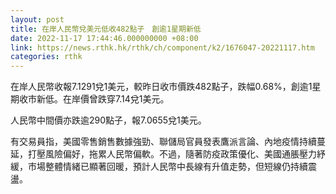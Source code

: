 ```yaml
---
layout: post
title: 在岸人民幣兌美元低收482點子　創逾1星期新低
date: 2022-11-17 17:44:46.000000000 +08:00
link: https://news.rthk.hk/rthk/ch/component/k2/1676047-20221117.htm
categories: rthk
---
```


在岸人民幣收報7.1291兌1美元，較昨日收市價跌482點子，跌幅0.68%，創逾1星期收市新低。在岸價曾跌穿7.14兌1美元。

人民幣中間價亦跌逾290點子，報7.0655兌1美元。

有交易員指，美國零售銷售數據強勁、聯儲局官員發表鷹派言論、內地疫情持續蔓延，打壓風險偏好，拖累人民幣偏軟。不過，隨著防疫政策優化、美國通脹壓力紓緩，市場整體情緒已顯著回暖，預計人民幣中長線有升值走勢，但短線仍持續震盪。
